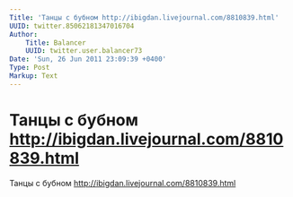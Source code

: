 ```yaml
---
Title: 'Танцы с бубном http://ibigdan.livejournal.com/8810839.html'
UUID: twitter.85062181347016704
Author:
    Title: Balancer
    UUID: twitter.user.balancer73
Date: 'Sun, 26 Jun 2011 23:09:39 +0400'
Type: Post
Markup: Text
---
```


# Танцы с бубном http://ibigdan.livejournal.com/8810839.html

Танцы с бубном http://ibigdan.livejournal.com/8810839.html